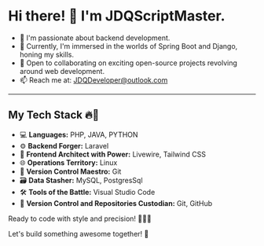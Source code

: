 
# Hi there! 👋 I'm JDQScriptMaster.

- 👀 I'm passionate about backend development.
- 🌱 Currently, I'm immersed in the worlds of Spring Boot and Django, honing my skills.
- 💞️ Open to collaborating on exciting open-source projects revolving around web development.
- 📫 Reach me at: [JDQDeveloper@outlook.com](mailto:JDQDeveloper@outlook.com)

---

## My Tech Stack 🔥🚀

- 💻 **Languages:** PHP, JAVA, PYTHON
- ⚙️ **Backend Forger:** Laravel
- 🌈 **Frontend Architect with Power:** Livewire, Tailwind CSS
- 🌐 **Operations Territory:** Linux
- 🧲 **Version Control Maestro:** Git
- 🗃️ **Data Stasher:** MySQL, PostgresSql
- 🛠️ **Tools of the Battle:** Visual Studio Code
- 🚀 **Version Control and Repositories Custodian:** Git, GitHub

Ready to code with style and precision! 💼💾💥

Let's build something awesome together! 🚀
